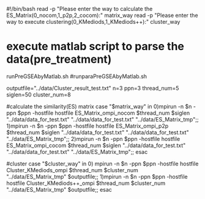 #!/bin/bash
read -p "Please enter the way to calculate the ES_Matrix(0_nocom,1_p2p,2_cocom):" matrix_way
read -p "Please enter the way to execute clustering(0_KMediods,1_KMediods++):" cluster_way

# execute matlab script to parse the data(pre_treatment)
runPreGSEAbyMatlab.sh
#runparaPreGSEAbyMatlab.sh

outputfile="../data/Cluster_result_test.txt"
n=3
ppn=3
thread_num=5
siglen=50
cluster_num=8

#calculate the similarity(ES) matrix
case "$matrix_way" in
	0)mpirun -n $n -ppn $ppn -hostfile hostfile ES_Matrix_ompi_nocom $thread_num $siglen "../data/data_for_test.txt" "../data/data_for_test.txt" "../data/ES_Matrix_tmp";;
	1)mpirun -n $n -ppn $ppn -hostfile hostfile ES_Matrix_ompi_p2p $thread_num $siglen "../data/data_for_test.txt" "../data/data_for_test.txt" "../data/ES_Matrix_tmp";;
	2)mpirun -n $n -ppn $ppn -hostfile hostfile ES_Matrix_ompi_cocom $thread_num $siglen "../data/data_for_test.txt" "../data/data_for_test.txt" "../data/ES_Matrix_tmp";;
esac

#cluster
case "$cluster_way" in
	0) mpirun -n $n -ppn $ppn -hostfile hostfile Cluster_KMediods_ompi $thread_num $cluster_num "../data/ES_Matrix_tmp" $outputfile;;
	1)mpirun -n $n -ppn $ppn -hostfile hostfile Cluster_KMediods++_ompi $thread_num $cluster_num "../data/ES_Matrix_tmp" $outputfile;;
esac